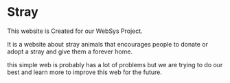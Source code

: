 # Stray

This website is Created for our WebSys Project. 

It is a website about stray animals that encourages people to donate or adopt a stray and give them a forever home.

this simple web is probably has a lot of problems but we are trying to do our best and learn more to improve this web for the future.

